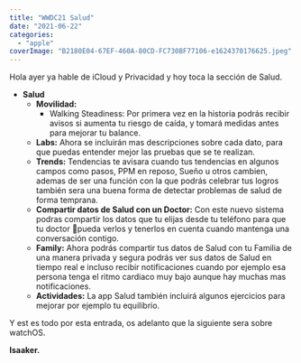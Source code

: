 ```yaml
---
title: "WWDC21 Salud"
date: "2021-06-22"
categories: 
  - "apple"
coverImage: "B2180E04-67EF-460A-80CD-FC730BF77106-e1624370176625.jpeg"
---
```


Hola ayer ya hable de iCloud y Privacidad y hoy toca la sección de Salud.

- **Salud**
    - **Movilidad:** 
        - Walking Steadiness: Por primera vez en la historia podrás recibir avisos si aumenta tu riesgo de caída, y tomará medidas antes para mejorar tu balance.
    - **Labs:** Ahora se incluirán mas descripciones sobre cada dato, para que puedas entender mejor las pruebas que se te realizan.
    - **Trends:** Tendencias te avisara cuando tus tendencias en algunos campos como pasos, PPM en reposo, Sueño u otros cambien, ademas de ser una función con la que podrás celebrar tus logros también sera una buena forma de detectar problemas de salud de forma temprana.
    - **Compartir datos de Salud con un Doctor:** Con este nuevo sistema podras compartir los datos que tu elijas desde tu teléfono para que tu doctor pueda verlos y tenerlos en cuenta cuando mantenga una conversación contigo.
    - **Family:** Ahora podrás compartir tus datos de Salud con tu Familia de una manera privada y segura podrás ver sus datos de Salud en tiempo real e incluso recibir notificaciones cuando por ejemplo esa persona tenga el ritmo cardiaco muy bajo aunque hay muchas mas notificaciones.
    - **Actividades:** La app Salud también incluirá algunos ejercicios para mejorar por ejemplo tu equilibrio.

Y est es todo por esta entrada, os adelanto que la siguiente sera sobre watchOS.

**Isaaker.**
